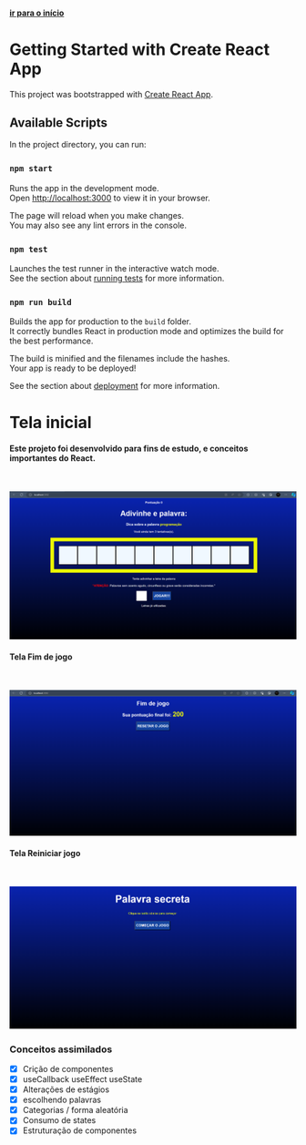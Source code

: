
#### <a href="#Telainicial">ir para o início</a>

# Getting Started with Create React App

This project was bootstrapped with [Create React App](https://github.com/facebook/create-react-app).

## Available Scripts

In the project directory, you can run:

### `npm start`

Runs the app in the development mode.\
Open [http://localhost:3000](http://localhost:3000) to view it in your browser.

The page will reload when you make changes.\
You may also see any lint errors in the console.

### `npm test`

Launches the test runner in the interactive watch mode.\
See the section about [running tests](https://facebook.github.io/create-react-app/docs/running-tests) for more information.

### `npm run build`

Builds the app for production to the `build` folder.\
It correctly bundles React in production mode and optimizes the build for the best performance.

The build is minified and the filenames include the hashes.\
Your app is ready to be deployed!

See the section about [deployment](https://facebook.github.io/create-react-app/docs/deployment) for more information.


# <a id="#Telainicial">Tela inicial</a>


#### Este projeto foi desenvolvido para fins de estudo, e conceitos importantes do React.

<br>

![Secret Word](./img_read.me/Captura%20de%20tela%202023-11-17%20183009.png)


#### Tela Fim de jogo
<br>

![Secret Word](./img_read.me/Captura%20de%20tela%202023-11-17%20200715.png)


#### Tela Reiniciar jogo
<br>

![Secret Word](./img_read.me/Captura%20de%20tela%202023-11-17%20200813.png)
<br>

### Conceitos assimilados

- [x] Crição de componentes
- [x] useCallback useEffect useState
- [x] Alterações de estágios
- [x] escolhendo palavras
- [x] Categorias / forma aleatória
- [x] Consumo de states
- [x] Estruturação de componentes